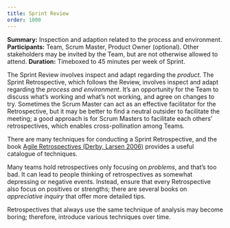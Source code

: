 ```yaml
---
title: Sprint Review
order: 1000
---
```


**Summary:** Inspection and adaption related to the process and environment.
**Participants:** Team, Scrum Master, Product  Owner (optional). Other stakeholders may be invited by the Team, but are not otherwise allowed to attend.
**Duration:** Timeboxed to 45 minutes per week of Sprint.

The Sprint Review involves inspect and adapt regarding the *product*. The Sprint Retrospective, which follows the Review, involves inspect and adapt regarding the *process and environment*. It’s an opportunity for the Team to discuss what’s working and what’s not working, and agree on changes to try. Sometimes the Scrum Master can act as an effective facilitator for the Retrospective, but it may be better to find a neutral outsider to facilitate the meeting; a good approach is for Scrum Masters to facilitate each others’ retrospectives, which enables cross-pollination among Teams.

There are many techniques for conducting a Sprint Retrospective, and the book [Agile Retrospectives (Derby, Larsen 2006)](http://www.amazon.com/Agile-Retrospectives-Making-Teams-Great/dp/0977616649) provides a useful catalogue of techniques.

Many teams hold retrospectives only focusing on *problems*, and that’s too bad. It can lead to people thinking of retrospectives as somewhat depressing or negative events. Instead, ensure that every Retrospective also focus on positives or strengths; there are several books on *appreciative inquiry* that offer more detailed tips.

Retrospectives that always use the same technique of analysis may become boring; therefore, introduce various techniques over time.
